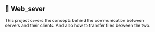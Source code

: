 ## :satellite: Web_sever

This project covers the concepts behind the communication between servers and their clients. And also how to transfer files between the two.
